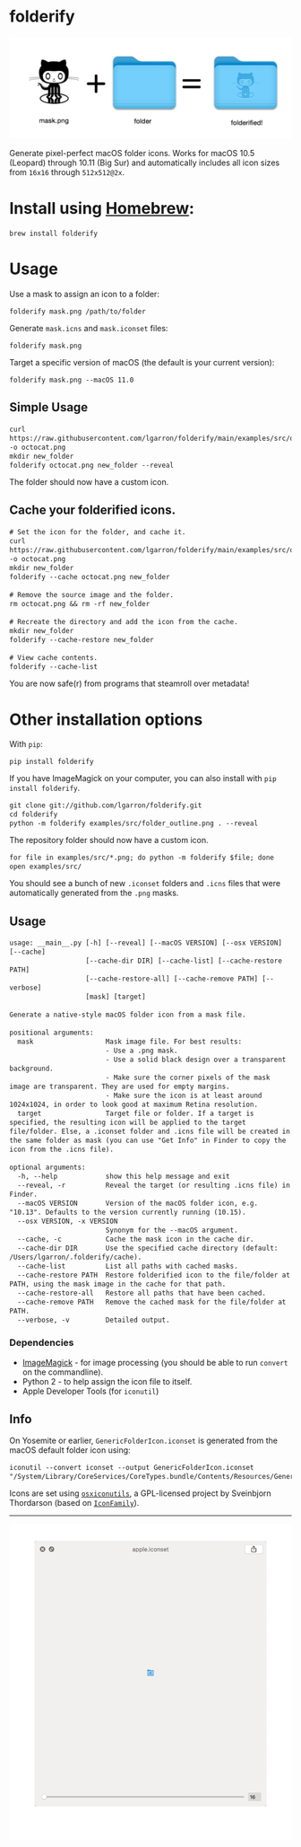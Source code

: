 # folderify

![mask.png + folder = folderified!](examples/png/explanation.png)

Generate pixel-perfect macOS folder icons. Works for macOS 10.5 (Leopard)
through 10.11 (Big Sur) and automatically includes all icon sizes from `16x16` through `512x512@2x`.

# Install using [Homebrew](https://formulae.brew.sh/formula/folderify):

```shell
brew install folderify
```

# Usage

Use a mask to assign an icon to a folder:

```shell
folderify mask.png /path/to/folder
```

Generate `mask.icns` and `mask.iconset` files:

```shell
folderify mask.png
```

Target a specific version of macOS (the default is your current version):

    folderify mask.png --macOS 11.0

## Simple Usage

    curl https://raw.githubusercontent.com/lgarron/folderify/main/examples/src/octocat.png -o octocat.png
    mkdir new_folder
    folderify octocat.png new_folder --reveal

The folder should now have a custom icon.

## Cache your folderified icons.

    # Set the icon for the folder, and cache it.
    curl https://raw.githubusercontent.com/lgarron/folderify/main/examples/src/octocat.png -o octocat.png
    mkdir new_folder
    folderify --cache octocat.png new_folder

    # Remove the source image and the folder.
    rm octocat.png && rm -rf new_folder

    # Recreate the directory and add the icon from the cache.
    mkdir new_folder
    folderify --cache-restore new_folder

    # View cache contents.
    folderify --cache-list

You are now safe(r) from programs that steamroll over metadata!

# Other installation options

With `pip`:

    pip install folderify

If you have ImageMagick on your computer, you can also install with `pip install folderify`.

    git clone git://github.com/lgarron/folderify.git
    cd folderify
    python -m folderify examples/src/folder_outline.png . --reveal

The repository folder should now have a custom icon.

    for file in examples/src/*.png; do python -m folderify $file; done
    open examples/src/

You should see a bunch of new `.iconset` folders and `.icns` files that were automatically generated from the `.png` masks.

## Usage

    usage: __main__.py [-h] [--reveal] [--macOS VERSION] [--osx VERSION] [--cache]
                       [--cache-dir DIR] [--cache-list] [--cache-restore PATH]
                       [--cache-restore-all] [--cache-remove PATH] [--verbose]
                       [mask] [target]

    Generate a native-style macOS folder icon from a mask file.

    positional arguments:
      mask                  Mask image file. For best results:
                            - Use a .png mask.
                            - Use a solid black design over a transparent background.
                            - Make sure the corner pixels of the mask image are transparent. They are used for empty margins.
                            - Make sure the icon is at least around 1024x1024, in order to look good at maximum Retina resolution.
      target                Target file or folder. If a target is specified, the resulting icon will be applied to the target file/folder. Else, a .iconset folder and .icns file will be created in the same folder as mask (you can use "Get Info" in Finder to copy the icon from the .icns file).

    optional arguments:
      -h, --help            show this help message and exit
      --reveal, -r          Reveal the target (or resulting .icns file) in Finder.
      --macOS VERSION       Version of the macOS folder icon, e.g. "10.13". Defaults to the version currently running (10.15).
      --osx VERSION, -x VERSION
                            Synonym for the --macOS argument.
      --cache, -c           Cache the mask icon in the cache dir.
      --cache-dir DIR       Use the specified cache directory (default: /Users/lgarron/.folderify/cache).
      --cache-list          List all paths with cached masks.
      --cache-restore PATH  Restore folderified icon to the file/folder at PATH, using the mask image in the cache for that path.
      --cache-restore-all   Restore all paths that have been cached.
      --cache-remove PATH   Remove the cached mask for the file/folder at PATH.
      --verbose, -v         Detailed output.

### Dependencies

- [ImageMagick](http://www.imagemagick.org/) - for image processing (you should be able to run <code>convert</code> on the commandline).
- Python 2 - to help assign the icon file to itself.
- Apple Developer Tools (for `iconutil`)

## Info

On Yosemite or earlier, `GenericFolderIcon.iconset` is generated from the macOS default folder icon using:

    iconutil --convert iconset --output GenericFolderIcon.iconset "/System/Library/CoreServices/CoreTypes.bundle/Contents/Resources/GenericFolderIcon.icns"

Icons are set using [`osxiconutils`](http://www.sveinbjorn.org/osxiconutils), a GPL-licensed project by Sveinbjorn Thordarson (based on [`IconFamily`](http://iconfamily.sourceforge.net/)).

---

![apple.gif](examples/png/apple.gif)
